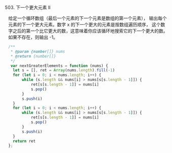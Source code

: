 503. 下一个更大元素 II

给定一个循环数组（最后一个元素的下一个元素是数组的第一个元素），
输出每个元素的下一个更大元素。数字 x 的下一个更大的元素是按数组遍历顺序，
这个数字之后的第一个比它更大的数，这意味着你应该循环地搜索它的下一个更大的数。
如果不存在，则输出 -1。
```js
/**
 * @param {number[]} nums
 * @return {number[]}
 */
 var nextGreaterElements = function (nums) {
  let s = [], ret = Array(nums.length).fill(-1)
  for (let i = 0; i < nums.length; i++) {
      while (s.length && nums[i] > nums[s[s.length - 1]]) {
          ret[s[s.length - 1]] = nums[i]
          s.pop()
      }
      s.push(i)
  }
  for (let i = 0; i < nums.length; i++) {
      while (s.length && nums[i] > nums[s[s.length - 1]]) {
          ret[s[s.length - 1]] = nums[i]
          s.pop()
      }
      s.push(i)
  }
  return ret
};